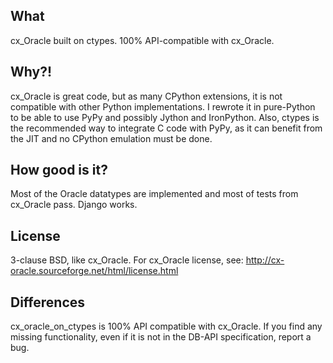 What
----

cx_Oracle built on ctypes. 100% API-compatible with cx_Oracle.

Why?!
-----

cx_Oracle is great code, but as many CPython extensions, it is not compatible with other Python implementations. I rewrote it in pure-Python to be able to use PyPy and possibly Jython and IronPython. Also, ctypes is the recommended way to integrate C code with PyPy, as it can benefit from the JIT and no CPython emulation must be done.

How good is it?
---------------

Most of the Oracle datatypes are implemented and most of tests from cx_Oracle pass. Django works.

License
-------

3-clause BSD, like cx_Oracle.
For cx_Oracle license, see: http://cx-oracle.sourceforge.net/html/license.html

Differences
-----------

cx_oracle_on_ctypes is 100% API compatible with cx_Oracle. If you find any missing functionality, even if it is not in the DB-API specification, report a bug.
